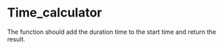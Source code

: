 # Time_calculator
The function should add the duration time to the start time and return the result.  
